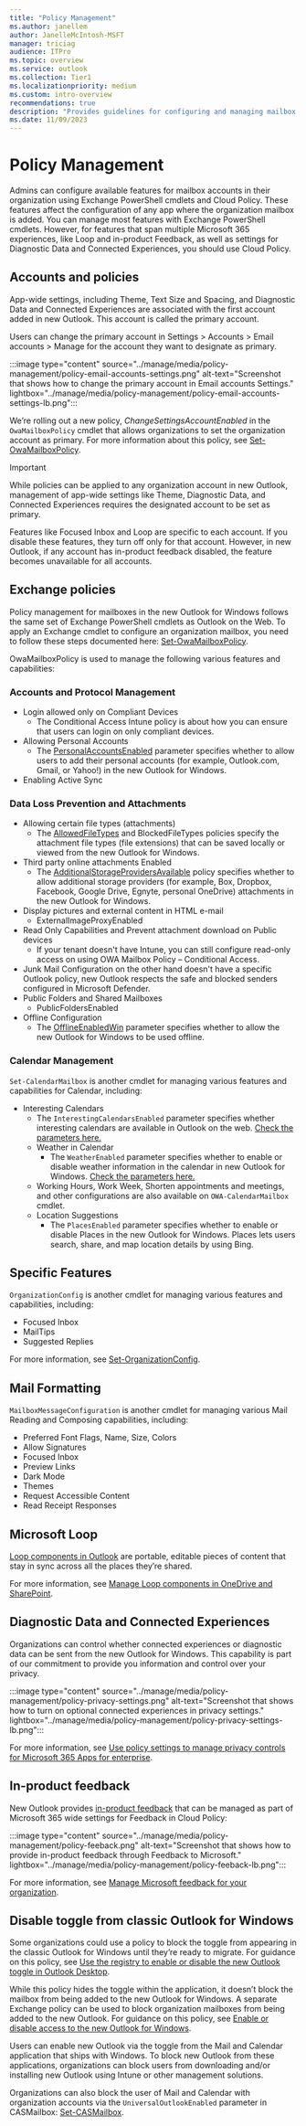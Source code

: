 ```yaml
---
title: "Policy Management"
ms.author: janellem
author: JanelleMcIntosh-MSFT
manager: triciag
audience: ITPro
ms.topic: overview
ms.service: outlook
ms.collection: Tier1
ms.localizationpriority: medium
ms.custom: intro-overview
recommendations: true
description: "Provides guidelines for configuring and managing mailbox accounts and features in Microsoft 365 using Exchange PowerShell cmdlets and Cloud Policy."
ms.date: 11/09/2023
---
```


# Policy Management
Admins can configure available features for mailbox accounts in their organization using Exchange PowerShell cmdlets and Cloud Policy. These features affect the configuration of any app where the organization mailbox is added. You can manage most features with Exchange PowerShell cmdlets. However, for features that span multiple Microsoft 365 experiences, like Loop and in-product Feedback, as well as settings for Diagnostic Data and Connected Experiences, you should use Cloud Policy.

## Accounts and policies
App-wide settings, including Theme, Text Size and Spacing, and Diagnostic Data and Connected Experiences are associated with the first account added in new Outlook. This account is called the primary account. 

Users can change the primary account in Settings > Accounts > Email accounts > Manage for the account they want to designate as primary.

:::image type="content" source="../manage/media/policy-management/policy-email-accounts-settings.png" alt-text="Screenshot that shows how to change the primary account in Email accounts Settings." lightbox="../manage/media/policy-management/policy-email-accounts-settings-lb.png":::

We’re rolling out a new policy, *ChangeSettingsAccountEnabled* in the `OwaMailboxPolicy` cmdlet that allows organizations to set the organization account as primary. For more information about this policy, see [Set-OwaMailboxPolicy](/powershell/module/exchange/set-owamailboxpolicy#-changesettingsaccountenabled).

> [!IMPORTANT]
> While policies can be applied to any organization account in new Outlook, management of app-wide settings like Theme, Diagnostic Data, and Connected Experiences requires the designated account to be set as primary.

Features like Focused Inbox and Loop are specific to each account. If you disable these features, they turn off only for that account. However, in new Outlook, if any account has in-product feedback disabled, the feature becomes unavailable for all accounts.

## Exchange policies
Policy management for mailboxes in the new Outlook for Windows follows the same set of Exchange PowerShell cmdlets as Outlook on the Web. To apply an Exchange cmdlet to configure an organization mailbox, you need to follow these steps documented here: [Set-OwaMailboxPolicy](/powershell/module/exchange/set-owamailboxpolicy#examples).

OwaMailboxPolicy is used to manage the following various features and capabilities:
### Accounts and Protocol Management  
- Login allowed only on Compliant Devices 
  - The Conditional Access Intune policy is about how you can ensure that users can login on only compliant devices. 
- Allowing Personal Accounts
  * The [PersonalAccountsEnabled](/powershell/module/exchange/set-owamailboxpolicy#-personalaccountsenabled) parameter specifies whether to allow users to add their personal accounts (for example, Outlook.com, Gmail, or Yahoo!) in the new Outlook for Windows.
- Enabling Active Sync 

### Data Loss Prevention and Attachments 
- Allowing certain file types (attachments)
  - The [AllowedFileTypes](/powershell/module/exchange/set-owamailboxpolicy#-allowedfiletypes) and BlockedFileTypes policies specify the attachment file types (file extensions) that can be saved locally or viewed from the new Outlook for Windows. 
- Third party online attachments Enabled 
  - The [AdditionalStorageProvidersAvailable](/powershell/module/exchange/set-owamailboxpolicy#-additionalstorageprovidersavailable) policy specifies whether to allow additional storage providers (for example, Box, Dropbox, Facebook, Google Drive, Egnyte, personal OneDrive) attachments in the new Outlook for Windows. 
- Display pictures and external content in HTML e-mail 
  - ExternalImageProxyEnabled   
- Read Only Capabilities and Prevent attachment download on Public devices 
  - If your tenant doesn't have Intune, you can still configure read-only access on using OWA Mailbox Policy – Conditional Access. 
- Junk Mail Configuration on the other hand doesn't have a specific Outlook policy, new Outlook respects the safe and blocked senders configured in Microsoft Defender. 
- Public Folders and Shared Mailboxes 
  - PublicFoldersEnabled 
- Offline Configuration
  - The [OfflineEnabledWin](/powershell/module/exchange/set-owamailboxpolicy#-offlineenabledwin) parameter specifies whether to allow the new Outlook for Windows to be used offline.       

### Calendar Management  
`Set-CalendarMailbox` is another cmdlet for managing various features and capabilities for Calendar, including:   
- Interesting Calendars
  - The `InterestingCalendarsEnabled` parameter specifies whether interesting calendars are available in Outlook on the web. [Check the parameters here.](/powershell/module/exchange/set-owamailboxpolicy#-interestingcalendarsenabled) 
  - Weather in Calendar
    - The `WeatherEnabled` parameter specifies whether to enable or disable weather information in the calendar in new Outlook for Windows. [Check the parameters here.](/powershell/module/exchange/set-owamailboxpolicy#-weatherenabled)
  - Working Hours, Work Week, Shorten appointments and meetings, and other configurations are also available on `OWA-CalendarMailbox` cmdlet. 
  - Location Suggestions
    - The `PlacesEnabled` parameter specifies whether to enable or disable Places in the new Outlook for Windows. Places lets users search, share, and map location details by using Bing.

## Specific Features 

`OrganizationConfig` is another cmdlet for managing various features and capabilities, including:
- Focused Inbox
- MailTips
- Suggested Replies

For more information, see [Set-OrganizationConfig](/powershell/module/exchange/set-organizationconfig).

## Mail Formatting 

`MailboxMessageConfiguration` is another cmdlet for managing various Mail Reading and Composing capabilities, including: 
- Preferred Font Flags, Name, Size, Colors 
- Allow Signatures 
- Focused Inbox 
- Preview Links 
- Dark Mode 
- Themes 
- Request Accessible Content 
- Read Receipt Responses 

## Microsoft Loop
[Loop components in Outlook](https://support.microsoft.com/office/use-loop-components-in-outlook-9b47c279-011d-4042-bd7f-8bbfca0cb136) are portable, editable pieces of content that stay in sync across all the places they’re shared.

For more information, see [Manage Loop components in OneDrive and SharePoint](/microsoft-365/loop/loop-components-configuration).

## Diagnostic Data and Connected Experiences
Organizations can control whether connected experiences or diagnostic data can be sent from the new Outlook for Windows. This capability is part of our commitment to provide you information and control over your privacy.

:::image type="content" source="../manage/media/policy-management/policy-privacy-settings.png" alt-text="Screenshot that shows how to turn on optional connected experiences in privacy settings." lightbox="../manage/media/policy-management/policy-privacy-settings-lb.png":::

For more information, see [Use policy settings to manage privacy controls for Microsoft 365 Apps for enterprise](/deployoffice/privacy/manage-privacy-controls).

## In-product feedback
New Outlook provides [in-product feedback](/microsoft-365/admin/misc/feedback-user-control#in-product-feedback) that can be managed as part of Microsoft 365 wide settings for Feedback in Cloud Policy:

:::image type="content" source="../manage/media/policy-management/policy-feeback.png" alt-text="Screenshot that shows how to provide in-product feedback through Feedback to Microsoft." lightbox="../manage/media/policy-management/policy-feeback-lb.png":::

For more information, see [Manage Microsoft feedback for your organization](/microsoft-365/admin/manage/manage-feedback-ms-org).

## Disable toggle from classic Outlook for Windows
Some organizations could use a policy to block the toggle from appearing in the classic Outlook for Windows until they’re ready to migrate. For guidance on this policy, see [Use the registry to enable or disable the new Outlook toggle in Outlook Desktop](/exchange/clients-and-mobile-in-exchange-online/outlook-on-the-web/enable-disable-employee-access-new-outlook#use-the-registry-to-enable-or-disable-the-new-outlook-toggle-in-outlook-desktop).

While this policy hides the toggle within the application, it doesn’t block the mailbox from being added to the new Outlook for Windows. A separate Exchange policy can be used to block organization mailboxes from being added to the new Outlook. For guidance on this policy, see [Enable or disable access to the new Outlook for Windows](/exchange/clients-and-mobile-in-exchange-online/outlook-on-the-web/enable-disable-employee-access-new-outlook#enable-or-disable-the-new-outlook-for-windows-for-an-individual-mailbox).

Users can enable new Outlook via the toggle from the Mail and Calendar application that ships with Windows. To block new Outlook from these applications, organizations can block users from downloading and/or installing new Outlook using Intune or other management solutions.

Organizations can also block the user of Mail and Calendar with organization accounts via the `UniversalOutlookEnabled` parameter in CASMailbox: [Set-CASMailbox](/powershell/module/exchange/set-casmailbox).
